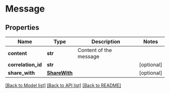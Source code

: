 # Message

## Properties
Name | Type | Description | Notes
------------ | ------------- | ------------- | -------------
**content** | **str** | Content of the message | 
**correlation_id** | **str** |  | [optional] 
**share_with** | [**ShareWith**](ShareWith.md) |  | [optional] 

[[Back to Model list]](../README.md#documentation-for-models) [[Back to API list]](../README.md#documentation-for-api-endpoints) [[Back to README]](../README.md)


